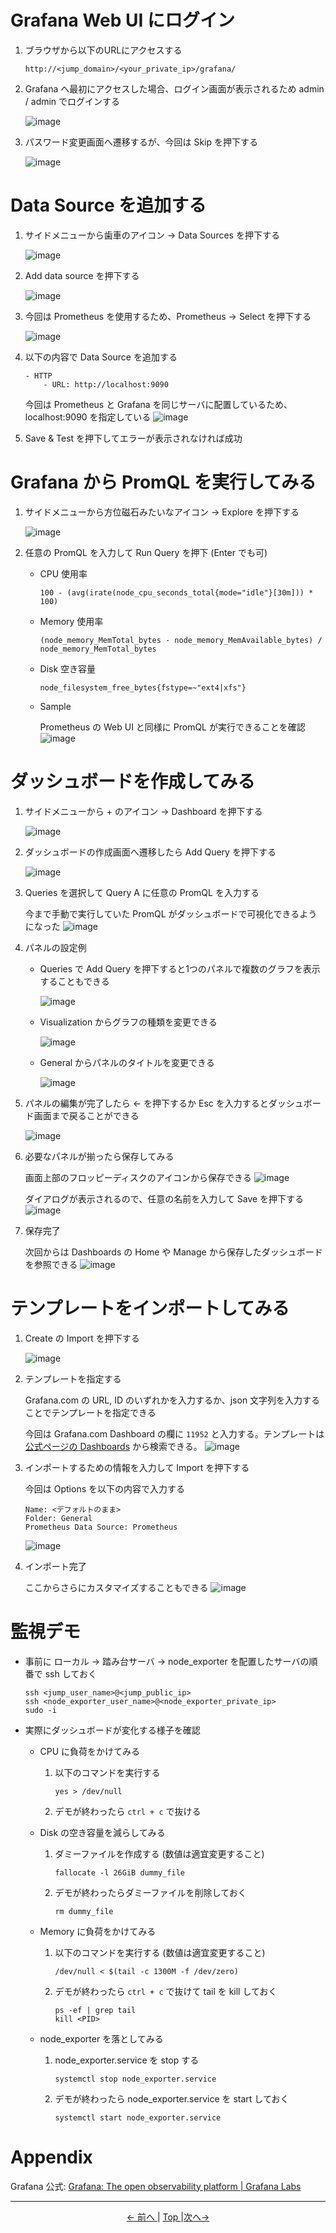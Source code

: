 # Grafana Web UI にログイン

1. ブラウザから以下のURLにアクセスする

    ```
    http://<jump_domain>/<your_private_ip>/grafana/
    ```

2. Grafana へ最初にアクセスした場合、ログイン画面が表示されるため admin / admin でログインする

    ![image](https://user-images.githubusercontent.com/63433549/79427916-628d3c80-8000-11ea-86fc-c04b3ddcdca1.png)

3. パスワード変更画面へ遷移するが、今回は Skip を押下する

    ![image](https://user-images.githubusercontent.com/63433549/79428463-25757a00-8001-11ea-824a-57f635c21d90.png)

# Data Source を追加する

1. サイドメニューから歯車のアイコン → Data Sources を押下する

    ![image](https://user-images.githubusercontent.com/63433549/79428843-b3e9fb80-8001-11ea-8055-2e06396d8558.png)

2. Add data source を押下する

    ![image](https://user-images.githubusercontent.com/63433549/79429127-15aa6580-8002-11ea-9817-5e4fa2733364.png)

3. 今回は Prometheus を使用するため、Prometheus → Select を押下する

    ![image](https://user-images.githubusercontent.com/63433549/79429426-746fdf00-8002-11ea-8b43-9265412c7658.png)

4. 以下の内容で Data Source を追加する

    ```
    - HTTP
        - URL: http://localhost:9090
    ```

    今回は Prometheus と Grafana を同じサーバに配置しているため、localhost:9090 を指定している
    ![image](https://user-images.githubusercontent.com/63433549/79429978-345d2c00-8003-11ea-88d4-bc9ae65394c5.png)

5. Save & Test を押下してエラーが表示されなければ成功

# Grafana から PromQL を実行してみる

1. サイドメニューから方位磁石みたいなアイコン → Explore を押下する

    ![image](https://user-images.githubusercontent.com/63433549/79431077-e47f6480-8004-11ea-8432-9c0700a5b427.png)

2. 任意の PromQL を入力して Run Query を押下 (Enter でも可)

    - CPU 使用率

        ```
        100 - (avg(irate(node_cpu_seconds_total{mode="idle"}[30m])) * 100)
        ```

    - Memory 使用率

        ```
        (node_memory_MemTotal_bytes - node_memory_MemAvailable_bytes) / node_memory_MemTotal_bytes
        ```

    - Disk 空き容量

        ```
        node_filesystem_free_bytes{fstype=~"ext4|xfs"}
        ```

    - Sample

        Prometheus の Web UI と同様に PromQL が実行できることを確認
        ![image](https://user-images.githubusercontent.com/63433549/79431528-88691000-8005-11ea-97e6-89613189efe9.png)

# ダッシュボードを作成してみる

1. サイドメニューから + のアイコン → Dashboard を押下する

    ![image](https://user-images.githubusercontent.com/63433549/79518298-b3964280-808b-11ea-83ae-8900bfc14be0.png)

2. ダッシュボードの作成画面へ遷移したら Add Query を押下する

    ![image](https://user-images.githubusercontent.com/63433549/79518471-21db0500-808c-11ea-9d6c-badc60986a0d.png)

3. Queries を選択して Query A に任意の PromQL を入力する

    今まで手動で実行していた PromQL がダッシュボードで可視化できるようになった
    ![image](https://user-images.githubusercontent.com/63433549/79518754-d543f980-808c-11ea-85ca-429329e6ffc0.png)

4. パネルの設定例

    - Queries で Add Query を押下すると1つのパネルで複数のグラフを表示することもできる

        ![image](https://user-images.githubusercontent.com/63433549/79528841-04b33000-80a6-11ea-93e0-1b67848971c3.png)

    - Visualization からグラフの種類を変更できる

        ![image](https://user-images.githubusercontent.com/63433549/79522442-b21e4780-8096-11ea-8202-2e5ba0253583.png)

    - General からパネルのタイトルを変更できる

        ![image](https://user-images.githubusercontent.com/63433549/79528598-5d35fd80-80a5-11ea-8c5f-8372e8f0d31e.png)

5. パネルの編集が完了したら ← を押下するか Esc を入力するとダッシュボード画面まで戻ることができる

    ![image](https://user-images.githubusercontent.com/63433549/79522862-c7e03c80-8097-11ea-8d86-945e000c7eab.png)

6. 必要なパネルが揃ったら保存してみる

    画面上部のフロッピーディスクのアイコンから保存できる
    ![image](https://user-images.githubusercontent.com/63433549/79522995-1e4d7b00-8098-11ea-9cfb-1638c5098423.png)

    ダイアログが表示されるので、任意の名前を入力して Save を押下する
    ![image](https://user-images.githubusercontent.com/63433549/79523258-aa5fa280-8098-11ea-8074-30b4f052b160.png)

7. 保存完了

    次回からは Dashboards の Home や Manage から保存したダッシュボードを参照できる
    ![image](https://user-images.githubusercontent.com/63433549/79523418-0de9d000-8099-11ea-955b-a234fed68a77.png)

# テンプレートをインポートしてみる

1. Create の Import を押下する

    ![image](https://user-images.githubusercontent.com/63433549/79523636-9d8f7e80-8099-11ea-9044-e3d450bc2809.png)

2. テンプレートを指定する

    Grafana.com の URL, ID のいずれかを入力するか、json 文字列を入力することでテンプレートを指定できる

    今回は Grafana.com Dashboard の欄に `11952` と入力する。テンプレートは [公式ページの Dashboards](https://grafana.com/grafana/dashboards?orderBy=name&direction=asc) から検索できる。
    ![image](https://user-images.githubusercontent.com/63433549/79523834-fe1ebb80-8099-11ea-9fec-fb6cc5fe1639.png)

3. インポートするための情報を入力して Import を押下する

    今回は Options を以下の内容で入力する

    ```
    Name: <デフォルトのまま>
    Folder: General
    Prometheus Data Source: Prometheus
    ```

    ![image](https://user-images.githubusercontent.com/63433549/79524419-76d24780-809b-11ea-8352-ae40d5b1cc22.png)

4. インポート完了

    ここからさらにカスタマイズすることもできる
    ![image](https://user-images.githubusercontent.com/63433549/79524843-78503f80-809c-11ea-96cb-b888250c6ca6.png)

# 監視デモ

- 事前に ローカル → 踏み台サーバ → node_exporter を配置したサーバの順番で ssh しておく

    ```
    ssh <jump_user_name>@<jump_public_ip>
    ssh <node_exporter_user_name>@<node_exporter_private_ip>
    sudo -i
    ```

- 実際にダッシュボードが変化する様子を確認

    -  CPU に負荷をかけてみる

        1. 以下のコマンドを実行する

            ```
            yes > /dev/null
            ```

        2. デモが終わったら `ctrl + c` で抜ける

    - Disk の空き容量を減らしてみる

        1. ダミーファイルを作成する (数値は適宜変更すること)

            ```
            fallocate -l 26GiB dummy_file
            ```

        2. デモが終わったらダミーファイルを削除しておく

            ```
            rm dummy_file
            ```

    - Memory に負荷をかけてみる

        1. 以下のコマンドを実行する (数値は適宜変更すること)

            ```
            /dev/null < $(tail -c 1300M -f /dev/zero)
            ```

        2. デモが終わったら `ctrl + c` で抜けて tail を kill しておく

            ```
            ps -ef | grep tail
            kill <PID>
            ```

    - node_exporter を落としてみる

        1. node_exporter.service を stop する

            ```
            systemctl stop node_exporter.service
            ```

        2. デモが終わったら node_exporter.service を start しておく

            ```
            systemctl start node_exporter.service
            ```

# Appendix

Grafana 公式: [Grafana: The open observability platform \| Grafana Labs](https://grafana.com/)

---

<p style="text-align:center"> <a href="./prometheus_settings"><- 前へ </a> | <a href="../"> Top </a> |<a href="./alert_setting">次へ-> </a></p>
